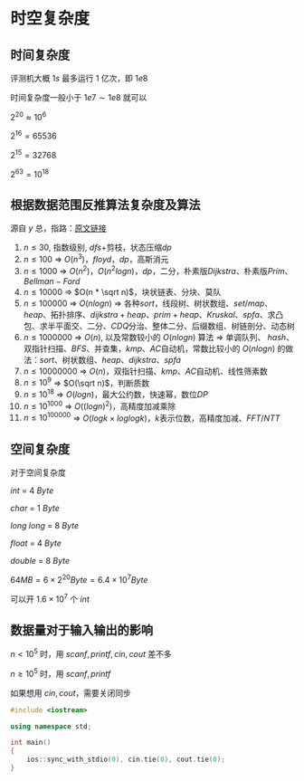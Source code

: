 

# 时空复杂度

## 时间复杂度

评测机大概 $1s$ 最多运行 $1$ 亿次，即 $1e8$​

时间复杂度一般小于 $1e7 \sim 1e8$ 就可以



$2^{20} ≈ 10^6$

$2^{16} = 65536$

$2^{15} = 32768$

$2^{63} = 10^{18}$



## 根据数据范围反推算法复杂度及算法

源自 $y$ 总，指路：[原文链接](https://www.acwing.com/blog/content/32/)

1. $n \le 30$, 指数级别, $dfs$+剪枝，状态压缩$dp$
2. $n \le 100$ =&gt; $O(n^3)$，$floyd，dp，$高斯消元
3. $n \le 1000$ =&gt; $O(n^2)$，$O(n^2logn)$，$dp$，二分，朴素版$Dijkstra$、朴素版$Prim$、$Bellman-Ford$
4. $n \le 10000$ =&gt; $O(n * \sqrt n)$，块状链表、分块、莫队
5. $n \le 100000$ =&gt; $O(nlogn)$ =&gt; 各种$sort$，线段树、树状数组、$set/map$、$heap$、拓扑排序、$dijkstra+heap$、$prim+heap$、$Kruskal$、$spfa$、求凸包、求半平面交、二分、$CDQ$分治、整体二分、后缀数组、树链剖分、动态树
6. $n \le 1000000$ =&gt; $O(n)$, 以及常数较小的 $O(nlogn)$ 算法 =&gt; 单调队列、 $hash$、双指针扫描、$BFS$、并查集，$kmp$、$AC$自动机，常数比较小的 $O(nlogn)$ 的做法：$sort$、树状数组、$heap$、$dijkstra$、$spfa$
7. $n \le 10000000$ =&gt; $O(n)$，双指针扫描、$kmp$、$AC$自动机、线性筛素数
8. $n \le 10^9$ =&gt; $O(\sqrt n)$，判断质数
9. $n \le 10^{18}$ =&gt; $O(logn)$，最大公约数，快速幂，数位$DP$
10. $n \le 10^{1000}$ =&gt; $O((logn)^2)$，高精度加减乘除
11. $n \le 10^{100000}$ =&gt; $O(logk \times loglogk)，k$表示位数，高精度加减、$FFT/NTT$



## 空间复杂度

对于空间复杂度

$int ~ =~4 ~ Byte$

$char ~ =~1 ~ Byte$

$long~ long ~ =~8 ~ Byte$

$float ~ =~4 ~ Byte$

$double ~ =~8 ~ Byte$



$64MB = 6\times 2^{20}Byte = 6.4 \times 10^{7} Byte$

可以开 $1.6 \times 10^{7}$ 个 $int$



## 数据量对于输入输出的影响

$n < 10^5$ 时，用  $scanf,printf,cin,cout$ 差不多

$n \ge 10^5$ 时，用 $scanf,printf$

如果想用 $cin, cout$，需要关闭同步

```c++
#include <iostream>

using namespace std;

int main()
{
	ios::sync_with_stdio(0), cin.tie(0), cout.tie(0);
}
```

